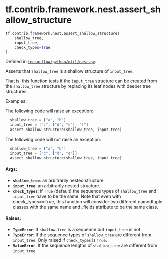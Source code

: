 <div itemscope itemtype="http://developers.google.com/ReferenceObject">
<meta itemprop="name" content="tf.contrib.framework.nest.assert_shallow_structure" />
<meta itemprop="path" content="Stable" />
</div>

# tf.contrib.framework.nest.assert_shallow_structure

``` python
tf.contrib.framework.nest.assert_shallow_structure(
    shallow_tree,
    input_tree,
    check_types=True
)
```



Defined in [`tensorflow/python/util/nest.py`](/code/stable/tensorflow/python/util/nest.py).

Asserts that `shallow_tree` is a shallow structure of `input_tree`.

That is, this function tests if the `input_tree` structure can be created from
the `shallow_tree` structure by replacing its leaf nodes with deeper
tree structures.

Examples:

The following code will raise an exception:
```python
  shallow_tree = ["a", "b"]
  input_tree = ["c", ["d", "e"], "f"]
  assert_shallow_structure(shallow_tree, input_tree)
```

The following code will not raise an exception:
```python
  shallow_tree = ["a", "b"]
  input_tree = ["c", ["d", "e"]]
  assert_shallow_structure(shallow_tree, input_tree)
```

#### Args:

* <b>`shallow_tree`</b>: an arbitrarily nested structure.
* <b>`input_tree`</b>: an arbitrarily nested structure.
* <b>`check_types`</b>: if `True` (default) the sequence types of `shallow_tree` and
    `input_tree` have to be the same. Note that even with check_types==True,
    this function will consider two different namedtuple classes with the same
    name and _fields attribute to be the same class.


#### Raises:

* <b>`TypeError`</b>: If `shallow_tree` is a sequence but `input_tree` is not.
* <b>`TypeError`</b>: If the sequence types of `shallow_tree` are different from
    `input_tree`. Only raised if `check_types` is `True`.
* <b>`ValueError`</b>: If the sequence lengths of `shallow_tree` are different from
    `input_tree`.